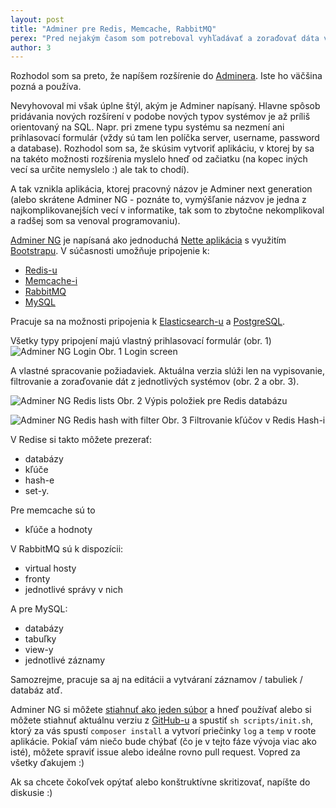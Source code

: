 ```yaml
---
layout: post
title: "Adminer pre Redis, Memcache, RabbitMQ"
perex: "Pred nejakým časom som potreboval vyhľadávať a zoraďovať dáta v Redise. Takže som si k tomu napísal jednoduchý PHP skript. A keď už som ho mal napísaný, chcel som pomôcť aj dalším ľuďom, ktorí by riešili podobný problém ako ja."
author: 3
---
```


Rozhodol som sa preto, že napíšem rozšírenie do [Adminera](https://www.adminer.org). Iste ho väčšina pozná a používa.

Nevyhovoval mi však úplne štýl, akým je Adminer napísaný. Hlavne spôsob pridávania nových rozšírení v podobe nových typov systémov je až príliš orientovaný na SQL. Napr. pri zmene typu systému sa nezmení ani prihlasovací formulár (vždy sú tam len políčka server, username, password a database). Rozhodol som sa, že skúsim vytvoriť aplikáciu, v ktorej by sa na takéto možnosti rozšírenia myslelo hneď od začiatku (na kopec iných vecí sa určite nemyslelo :) ale tak to chodí).

A tak vznikla aplikácia, ktorej pracovný názov je Adminer next generation (alebo skrátene Adminer NG - poznáte to, vymýšľanie názvov je jedna z najkomplikovanejších vecí v informatike, tak som to zbytočne nekomplikoval a radšej som sa venoval programovaniu).

[Adminer NG](https://github.com/lulco/adminerng) je napísaná ako jednoduchá [Nette aplikácia](https://nette.org) s využitím [Bootstrapu](http://getbootstrap.com). V súčasnosti umožňuje pripojenie k:
- [Redis-u](https://redis.io)
- [Memcache-i](http://php.net/manual/en/book.memcache.php)
- [RabbitMQ](https://www.rabbitmq.com)
- [MySQL](https://www.mysql.com)

Pracuje sa na možnosti pripojenia k [Elasticsearch-u](https://www.elastic.co/products/elasticsearch) a [PostgreSQL](https://www.postgresql.org).

Všetky typy pripojení majú vlastný prihlasovací formulár (obr. 1)
![Adminer NG Login](http://midatech.sk/adminerng/screenshots/login.png)
Obr. 1 Login screen

A vlastné spracovanie požiadaviek. Aktuálna verzia slúži len na vypisovanie, filtrovanie a zoraďovanie dát z jednotlivých systémov (obr. 2 a obr. 3).

![Adminer NG Redis lists](http://midatech.sk/adminerng/screenshots/redis_lists.png)
Obr. 2 Výpis položiek pre Redis databázu

![Adminer NG Redis hash with filter](http://midatech.sk/adminerng/screenshots/redis_hash_filter.png)
Obr. 3 Filtrovanie kľúčov v Redis Hash-i

V Redise si takto môžete prezerať:
- databázy
- kľúče
- hash-e
- set-y.

Pre memcache sú to
- kľúče a hodnoty

V RabbitMQ sú k dispozícii:
- virtual hosty
- fronty
- jednotlivé správy v nich

A pre MySQL:
- databázy
- tabuľky
- view-y
- jednotlivé záznamy

Samozrejme, pracuje sa aj na editácii a vytváraní záznamov / tabuliek / databáz atď.

Adminer NG si môžete [stiahnuť ako jeden súbor](http://midatech.sk/adminerng/download.php) a hneď používať alebo si môžete stiahnuť aktuálnu verziu z [GitHub-u](https://github.com/lulco/adminerng) a spustiť `sh scripts/init.sh`, ktorý za vás spustí `composer install` a vytvorí priečinky `log` a `temp` v roote aplikácie.
Pokiaľ vám niečo bude chýbať (čo je v tejto fáze vývoja viac ako isté), môžete spraviť issue alebo ideálne rovno pull request. Vopred za všetky ďakujem :)

Ak sa chcete čokoľvek opýtať alebo konštruktívne skritizovať, napíšte do diskusie :)
